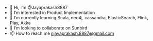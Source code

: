 - 👋 Hi, I’m @Jayaprakash8887
- 👀 I’m interested in Product Implementation
- 🌱 I’m currently learning Scala, neo4j, cassandra, ElasticSearch, Flink, Play, Akka
- 💞️ I’m looking to collaborate on Sunbird
- 📫 How to reach me njayaprakash.8887@gmail.com

<!---
Jayaprakash8887/Jayaprakash8887 is a ✨ special ✨ repository because its `README.md` (this file) appears on your GitHub profile.
You can click the Preview link to take a look at your changes.
--->
